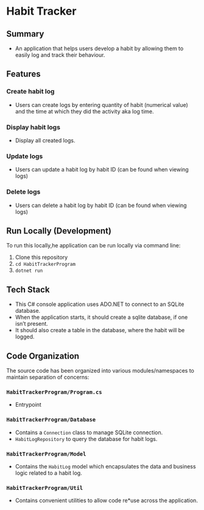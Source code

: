 # Habit Tracker

## Summary

* An application that helps users develop a habit by allowing them to
  easily log and track their behaviour.

## Features

### Create habit log

* Users can create logs by entering quantity of habit (numerical value)
  and the time at which they did the activity aka log time.

### Display habit logs

* Display all created logs.

### Update logs

* Users can update a habit log by habit ID (can be found when viewing logs)

### Delete logs

* Users can delete a habit log by habit ID (can be found when viewing logs)

## Run Locally (Development)

To run this locally,he application can be run locally via command line:

1. Clone this repository
2. `cd HabitTrackerProgram`
3. `dotnet run`

## Tech Stack

* This C# console application uses ADO.NET to connect to an SQLite database.
* When the application starts, it should create a sqlite database,
  if one isn’t present.
* It should also create a table in the database, where the habit
  will be logged.

## Code Organization

The source code has been organized into various modules/namespaces to
maintain separation of concerns:

### `HabitTrackerProgram/Program.cs`

* Entrypoint

### `HabitTrackerProgram/Database`

* Contains a `Connection` class to manage SQLite connection.
* `HabitLogRepository` to query the database for habit logs.

### `HabitTrackerProgram/Model`

* Contains the `HabitLog` model which encapsulates the data and
  business logic related to a habit log.

### `HabitTrackerProgram/Util`

* Contains convenient utilities to allow code re*use across the application.
